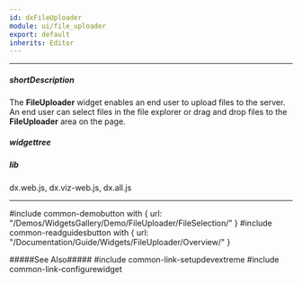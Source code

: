 ```yaml
---
id: dxFileUploader
module: ui/file_uploader
export: default
inherits: Editor
---
```

---
##### shortDescription
The **FileUploader** widget enables an end user to upload files to the server. An end user can select files in the file explorer or drag and drop files to the **FileUploader** area on the page.

##### widgettree

##### lib
dx.web.js, dx.viz-web.js, dx.all.js

---
#include common-demobutton with {
    url: "/Demos/WidgetsGallery/Demo/FileUploader/FileSelection/"
}
#include common-readguidesbutton with {
    url: "/Documentation/Guide/Widgets/FileUploader/Overview/"
}

#####See Also#####
#include common-link-setupdevextreme
#include common-link-configurewidget
